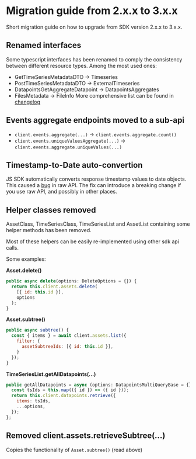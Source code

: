 # Migration guide from 2.x.x to 3.x.x

Short migration guide on how to upgrade from SDK version 2.x.x to 3.x.x.

## Renamed interfaces

Some typescript interfaces has been renamed to comply the consistency between different resource types.
Among the most used ones:
- GetTimeSeriesMetadataDTO -> Timeseries
- PostTimeSeriesMetadataDTO -> ExternalTimeseries
- DatapointsGetAggregateDatapoint -> DatapointsAggregates
- FilesMetadata -> FileInfo
More comprehensive list can be found in [changelog](../packages/stable/CHANGELOG.md)

## Events aggregate endpoints moved to a sub-api 

- `client.events.aggregate(...)` -> `client.events.aggregate.count()`
- `client.events.uniqueValuesAggregate(...)` -> `client.events.aggregate.uniqueValues(...)`

## Timestamp-to-Date auto-convertion

JS SDK automatically converts response timestamp values to date objects. This caused a [bug](https://github.com/cognitedata/cognite-sdk-js/issues/333) in raw API. The fix can introduce a breaking change if you use raw API, and possibly in other places.

## Helper classes removed

AssetClass, TimeSeriesClass, TimeSeriesList and AssetList containing some helper methods has been removed.

Most of these helpers can be easily re-implemented using other sdk api calls.

Some examples:

**Asset.delete()**
```jsx
public async delete(options: DeleteOptions = {}) {
  return this.client.assets.delete(
    [{ id: this.id }],
    options
  );
}
```

**Asset.subtree()**
```jsx
public async subtree() {
  const { items } = await client.assets.list({
    filter: {
      assetSubtreeIds: [{ id: this.id }],
    }
  });
}
```

**TimeSeriesList.getAllDatapoints(...)**
```jsx
public getAllDatapoints = async (options: DatapointsMultiQueryBase = {}) => {
  const tsIds = this.map(({ id }) => ({ id }));
  return this.client.datapoints.retrieve({
    items: tsIds,
    ...options,
  });
};
```

## Removed client.assets.retrieveSubtree(...) 

Copies the functionality of `Asset.subtree()` (read above)
